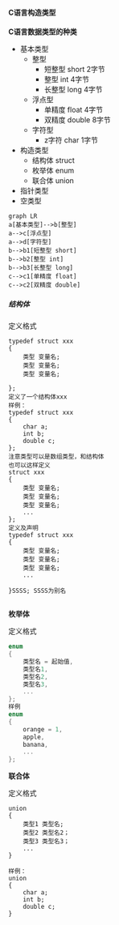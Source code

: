 #### C语言构造类型



**C语言数据类型的种类**

* 基本类型
  * 整型
    * 短整型 short 2字节
    * 整型 int 4字节
    * 长整型 long 4字节
  * 浮点型
    * 单精度 float 4字节
    * 双精度 double 8字节
  * 字符型
    * z字符 char 1字节
* 构造类型
  * 结构体 struct
  * 枚举体 enum
  * 联合体 union
* 指针类型
* 空类型

```mermaid
graph LR
a[基本类型]-->b[整型]
a-->c[浮点型]
a-->d[字符型]
b-->b1[短整型 short]
b-->b2[整型 int]
b-->b3[长整型 long]
c-->c1[单精度 float]
c-->c2[双精度 double]
```

##### 结构体

定义格式

```
typedef struct xxx
{
	类型 变量名;
    类型 变量名;
	类型 变量名;

};
定义了一个结构体xxx
样例：
typedef struct xxx
{
	char a;
    int b;
	double c;
};
注意类型可以是数组类型，和结构体
也可以这样定义
struct xxx
{
	类型 变量名;
    类型 变量名;
	类型 变量名;
	...
};
定义及声明
typedef struct xxx
{
	类型 变量名;
    类型 变量名;
	类型 变量名;
	...

}SSSS; SSSS为别名


```

**枚举体**

定义格式

```c
enum
{
	类型名 = 起始值,
    类型名1,
    类型名2,
    类型名3,
    ...
};
样例
enum
{
	orange = 1,
    apple,
    banana,
    ...
};

```



**联合体**

定义格式

```
union
{
	类型1 类型名;
    类型2 类型名2；
    类型3 类型名3；
	...
}

样例：
union
{
	char a;
	int b;
	double c;
}


```









